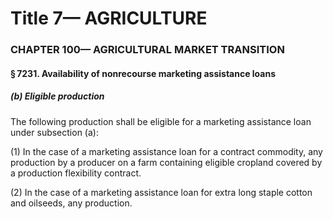 
# Title 7— AGRICULTURE
### CHAPTER 100— AGRICULTURAL MARKET TRANSITION
#### § 7231. Availability of nonrecourse marketing assistance loans
##### (b) Eligible production

The following production shall be eligible for a marketing assistance loan under subsection (a):

(1) In the case of a marketing assistance loan for a contract commodity, any production by a producer on a farm containing eligible cropland covered by a production flexibility contract.

(2) In the case of a marketing assistance loan for extra long staple cotton and oilseeds, any production.
